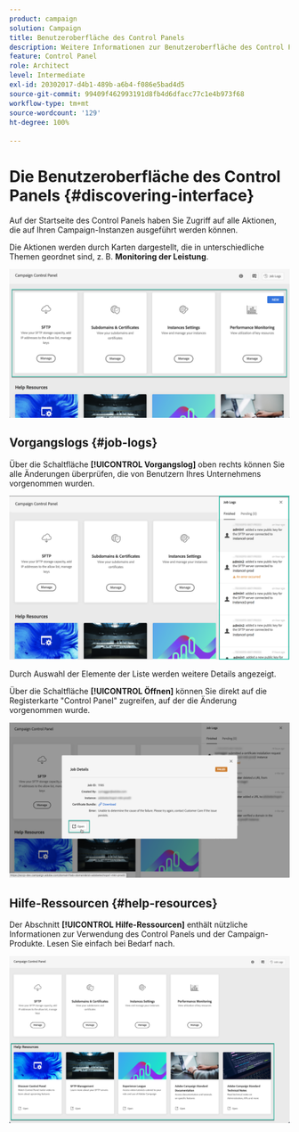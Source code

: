 ```yaml
---
product: campaign
solution: Campaign
title: Benutzeroberfläche des Control Panels
description: Weitere Informationen zur Benutzeroberfläche des Control Panels
feature: Control Panel
role: Architect
level: Intermediate
exl-id: 20302017-d4b1-489b-a6b4-f086e5bad4d5
source-git-commit: 99409f462993191d8fb4d6dfacc77c1e4b973f68
workflow-type: tm+mt
source-wordcount: '129'
ht-degree: 100%

---
```


# Die Benutzeroberfläche des Control Panels {#discovering-interface}

Auf der Startseite des Control Panels haben Sie Zugriff auf alle Aktionen, die auf Ihren Campaign-Instanzen ausgeführt werden können.

Die Aktionen werden durch Karten dargestellt, die in unterschiedliche Themen geordnet sind, z. B. **Monitoring der Leistung**.

<!--With upcoming Campaign releases, more topics and cards will be made available.-->

![](assets/control_panel_interface.png)

## Vorgangslogs {#job-logs}

Über die Schaltfläche **[!UICONTROL Vorgangslog]** oben rechts können Sie alle Änderungen überprüfen, die von Benutzern Ihres Unternehmens vorgenommen wurden.

![](assets/control_panel_interface2.png)

Durch Auswahl der Elemente der Liste werden weitere Details angezeigt.

Über die Schaltfläche **[!UICONTROL Öffnen]** können Sie direkt auf die Registerkarte &quot;Control Panel&quot; zugreifen, auf der die Änderung vorgenommen wurde.

![](assets/control_panel_logdetails.png)

## Hilfe-Ressourcen {#help-resources}

Der Abschnitt **[!UICONTROL Hilfe-Ressourcen]** enthält nützliche Informationen zur Verwendung des Control Panels und der Campaign-Produkte. Lesen Sie einfach bei Bedarf nach.

![](assets/helpresources.png)
